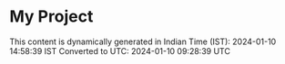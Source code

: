 # My Project

This content is dynamically generated in Indian Time (IST): 2024-01-10 14:58:39 IST
Converted to UTC: 2024-01-10 09:28:39 UTC
